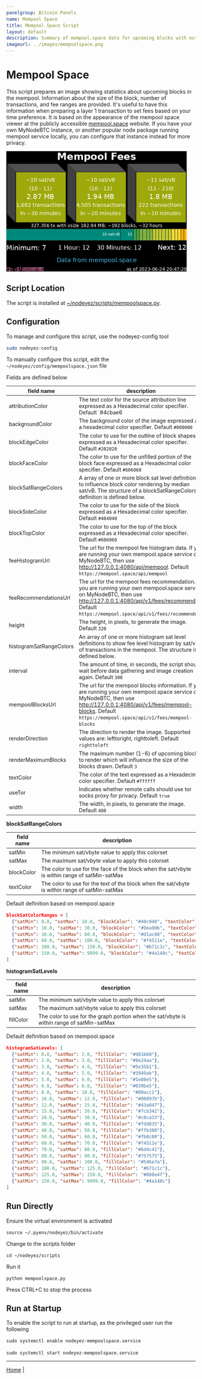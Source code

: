 ```yaml
---
panelgroup: Bitcoin Panels
name: Mempool Space
title: Mempool Space Script
layout: default
description: Summary of mempool.space data for upcoming blocks with estimated fee rates and the fee band across blocks
imageurl: ../images/mempoolspace.png
---
```


# Mempool Space

This script prepares an image showing statistics about upcoming blocks in the
mempool.  Information about the size of the block, number of transactions, and
fee ranges are provided. It's useful to have this information when preparing a
layer 1 transaction to set fees based on your time preference.  It is based on
the appearance of the mempool space viewer at the publicly accessible
[mempool.space](https://mempool.space) website.  If you have your own MyNodeBTC
instance, or another popular node package running mempool service locally, you
can configure that instance instead for more privacy.  

![sample image of mempool space](../images/mempoolspace.png)

## Script Location

The script is installed at 
[~/nodeyez/scripts/mempoolspace.py](../scripts/mempoolspace.py).

## Configuration

To manage and configure this script, use the nodeyez-config tool

```sh
sudo nodeyez-config
```

To manually configure this script, edit the `~/nodeyez/config/mempoolspace.json` file

Fields are defined below

| field name | description |
| --- | --- |
| attributionColor | The text color for the source attribution line expressed as a Hexadecimal color specifier. Default `#4cbae6 |
| backgroundColor | The background color of the image expressed as a hexadecimal color specifier. Default `#000000` |
| blockEdgeColor | The color to use for the outline of block shapes expressed as a Hexadecimal color specifier. Default `#202020` |
| blockFaceColor | The color to use for the unfilled portion of the block face expressed as a Hexadecimal color specifier. Default `#606060` |
| blockSatRangeColors | A array of one or more block sat level definitions to influence block color rendering by median sat/vB. The structure of a blockSatRangeColors definition is defined below. |
| blockSideColor | The color to use for the side of the block expressed as a Hexadecimal color specifier. Default `#404040` |
| blockTopColor | The color to use for the top of the block expressed as a Hexadecimal color specifier. Default `#606060` |
| feeHistogramUrl | The url for the mempool fee histogram data. If you are running your own mempool.space service on MyNodeBTC, then use http://127.0.0.1:4080/api/mempool. Default `https://mempool.space/api/mempool` |
| feeRecommendationsUrl | The url for the mempool fees recommendation. If you are running your own mempool.space service on MyNodeBTC, then use http://127.0.0.1:4080/api/v1/fees/recommended. Default `https://mempool.space/api/v1/fees/recommended` |
| height | The height, in pixels, to generate the image. Default `320` |
| histogramSatRangeColors | An array of one or more histogram sat level definitions to show fee level histogram by sat/vB of transactions in the mempool. The structure is defined below. |
| interval | The amount of time, in seconds, the script should wait before data gathering and image creation again. Default `300` |
| mempoolBlocksUrl | The url for the mempool blocks information. If you are running your own mempool.space service on MyNodeBTC, then use http://127.0.0.1:4080/api/v1/fees/mempool-blocks. Default `https://mempool.space/api/v1/fees/mempool-blocks` |
| renderDirection | The direction to render the image. Supported values are: lefttoright, righttoleft. Default `righttoleft` |
| renderMaximumBlocks | The maximum number (1-6) of upcoming blocks to render which will influence the size of the blocks drawn. Default `3` |
| textColor | The color of the text expressed as a Hexadecimal color specifier. Default `#ffffff` |
| useTor | Indicates whether remote calls should use tor socks proxy for privacy. Default `true` |
| width | The width, in pixels, to generate the image. Default `480` |

__blockSatRangeColors__

| field name | description |
| --- | --- |
| satMin | The minimum sat/vbyte value to apply this colorset |
| satMax | The maximum sat/vbyte value to apply this colorset |
| blockColor | The color to use for the face of the block when the sat/vbyte is within range of satMin-satMax |
| textColor | The color to use for the text of the block when the sat/vbyte is within range of satMin-satMax |

Default definition based on mempool.space

```json
blockSatColorRanges = [
  {"satMin": 0.0, "satMax": 10.0, "blockColor": "#40c040", "textColor": "#ffffff"},
  {"satMin": 10.0, "satMax": 30.0, "blockColor": "#9ea90b", "textColor": "#ffffff"},
  {"satMin": 30.0, "satMax": 60.0, "blockColor": "#d1ac08", "textColor": "#ffffff"},
  {"satMin": 60.0, "satMax": 100.0, "blockColor": "#f4511e", "textColor": "#ffffff"},
  {"satMin": 100.0, "satMax": 150.0, "blockColor": "#b71c1c", "textColor": "#ffffff"},
  {"satMin": 150.0, "satMax": 9999.0, "blockColor": "#4a148c", "textColor": "#ffffff"}
]
```

__histogramSatLevels__

| field name | description |
| --- | --- |
| satMin | The minimum sat/vbyte value to apply this colorset |
| satMax | The maximum sat/vbyte value to apply this colorset |
| fillColor | The color to use for the graph portion when the sat/vbyte is within range of satMin-satMax |

Default definition based on mempool.space

```json
histogramSatLevels: [
  {"satMin": 0.0, "satMax": 2.0, "fillColor": "#d81b60"},
  {"satMin": 2.0, "satMax": 3.0, "fillColor": "#8e24aa"},
  {"satMin": 3.0, "satMax": 4.0, "fillColor": "#5e35b1"},
  {"satMin": 4.0, "satMax": 5.0, "fillColor": "#3949ab"},
  {"satMin": 5.0, "satMax": 6.0, "fillColor": "#1e88e5"},
  {"satMin": 6.0, "satMax": 8.0, "fillColor": "#039be5"},
  {"satMin": 8.0, "satMax": 10.0, "fillColor": "#00acc1"},
  {"satMin": 10.0, "satMax": 12.0, "fillColor": "#00897b"},
  {"satMin": 12.0, "satMax": 15.0, "fillColor": "#43a047"},
  {"satMin": 15.0, "satMax": 20.0, "fillColor": "#7cb342"},
  {"satMin": 20.0, "satMax": 30.0, "fillColor": "#c0ca33"},
  {"satMin": 30.0, "satMax": 40.0, "fillColor": "#fdd835"},
  {"satMin": 40.0, "satMax": 50.0, "fillColor": "#ffb300"},
  {"satMin": 50.0, "satMax": 60.0, "fillColor": "#fb8c00"},
  {"satMin": 60.0, "satMax": 70.0, "fillColor": "#f4511e"},
  {"satMin": 70.0, "satMax": 80.0, "fillColor": "#6d4c41"},
  {"satMin": 80.0, "satMax": 90.0, "fillColor": "#757575"},
  {"satMin": 90.0, "satMax": 100.0, "fillColor": "#546e7a"},
  {"satMin": 100.0, "satMax": 125.0, "fillColor": "#b71c1c"},
  {"satMin": 125.0, "satMax": 150.0, "fillColor": "#880e4f"},
  {"satMin": 150.0, "satMax": 9999.0, "fillColor": "#4a148c"}
]
```

## Run Directly

Ensure the virtual environment is activated
```shell
source ~/.pyenv/nodeyez/bin/activate
```

Change to the scripts folder
```shell
cd ~/nodeyez/scripts
```

Run it
```shell
python mempoolspace.py
```

Press CTRL+C to stop the process

## Run at Startup

To enable the script to run at startup, as the privileged user run the following

```shell
sudo systemctl enable nodeyez-mempoolspace.service

sudo systemctl start nodeyez-mempoolspace.service
```

---

[Home](../) | 